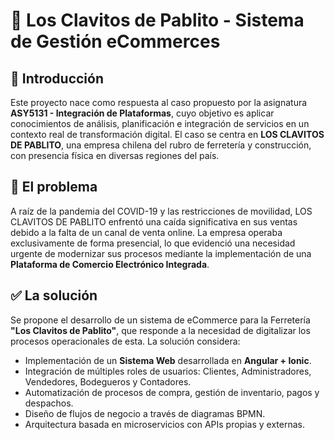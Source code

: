 # 🔧 Los Clavitos de Pablito - Sistema de Gestión eCommerces

## 📘 Introducción

Este proyecto nace como respuesta al caso propuesto por la asignatura **ASY5131 - Integración de Plataformas**, cuyo objetivo es aplicar conocimientos de análisis, planificación e integración de servicios en un contexto real de transformación digital. El caso se centra en **LOS CLAVITOS DE PABLITO**, una empresa chilena del rubro de ferretería y construcción, con presencia física en diversas regiones del país.

## 🧩 El problema

A raíz de la pandemia del COVID-19 y las restricciones de movilidad, LOS CLAVITOS DE PABLITO enfrentó una caída significativa en sus ventas debido a la falta de un canal de venta online. La empresa operaba exclusivamente de forma presencial, lo que evidenció una necesidad urgente de modernizar sus procesos mediante la implementación de una **Plataforma de Comercio Electrónico Integrada**.

## ✅ La solución

Se propone el desarrollo de un sistema de eCommerce para la Ferretería **"Los Clavitos de Pablito"**, que responde a la necesidad de digitalizar los procesos operacionales de esta. La solución considera:

- Implementación de un **Sistema Web** desarrollada en **Angular + Ionic**.
- Integración de múltiples roles de usuarios: Clientes, Administradores, Vendedores, Bodegueros y Contadores.
- Automatización de procesos de compra, gestión de inventario, pagos y despachos.
- Diseño de flujos de negocio a través de diagramas BPMN.
- Arquitectura basada en microservicios con APIs propias y externas.
